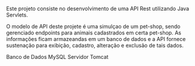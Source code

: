 Este projeto consiste no desenvolvimento de uma API Rest utilizando Java Servlets.

O modelo de API deste projete é uma simulçao de um pet-shop, sendo gerenciado endpoints para animais cadastrados em certa pet-shop. As informações ficam armazeandas em um banco de dados e a API fornece sustenação para exibição, cadastro, alteração e exclusão de tais dados.

Banco de Dados MySQL
Servidor Tomcat